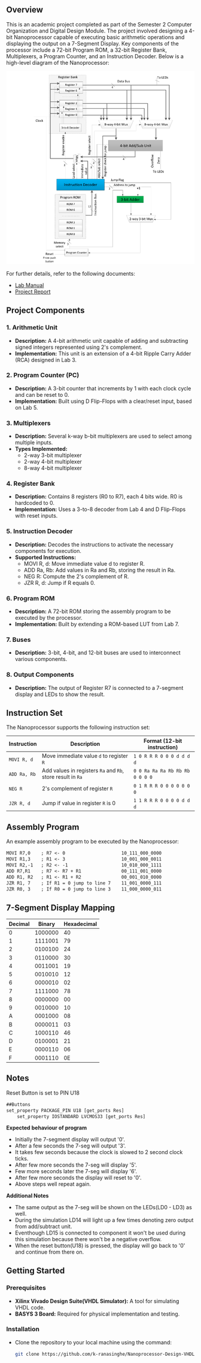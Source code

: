 ## Overview

This is an academic project completed as part of the Semester 2 Computer Organization and Digital Design Module. The project involved designing a 4-bit Nanoprocessor capable of executing basic arithmetic operations and displaying the output on a 7-Segment Display. Key components of the processor include a 72-bit Program ROM, a 32-bit Register Bank, Multiplexers, a Program Counter, and an Instruction Decoder. Below is a high-level diagram of the Nanoprocessor:

![Nanoprocessor Diagram](https://github.com/k-ranasinghe/Nanoprocessor-Design-VHDL/blob/main/images/processor-diagram.png?raw=true)

For further details, refer to the following documents:
- [Lab Manual](https://github.com/k-ranasinghe/Nanoprocessor-Design-VHDL/blob/9b81ea092f5efd99e5e1a7f0102a0ab3aaee1776/Lab%209-10%20_%20Microprocessor.pdf)
- [Project Report](https://github.com/k-ranasinghe/Nanoprocessor-Design-VHDL/blob/9b81ea092f5efd99e5e1a7f0102a0ab3aaee1776/lab%209-10%20Report.pdf)

## Project Components

### 1. Arithmetic Unit
- **Description:** A 4-bit arithmetic unit capable of adding and subtracting signed integers represented using 2's complement.
- **Implementation:** This unit is an extension of a 4-bit Ripple Carry Adder (RCA) designed in Lab 3.

### 2. Program Counter (PC)
- **Description:** A 3-bit counter that increments by 1 with each clock cycle and can be reset to 0.
- **Implementation:** Built using D Flip-Flops with a clear/reset input, based on Lab 5.

### 3. Multiplexers
- **Description:** Several k-way b-bit multiplexers are used to select among multiple inputs.
- **Types Implemented:**
  - 2-way 3-bit multiplexer
  - 2-way 4-bit multiplexer
  - 8-way 4-bit multiplexer

### 4. Register Bank
- **Description:** Contains 8 registers (R0 to R7), each 4 bits wide. R0 is hardcoded to 0.
- **Implementation:** Uses a 3-to-8 decoder from Lab 4 and D Flip-Flops with reset inputs.

### 5. Instruction Decoder
- **Description:** Decodes the instructions to activate the necessary components for execution.
- **Supported Instructions:**
  - MOVI R, d: Move immediate value d to register R.
  - ADD Ra, Rb: Add values in Ra and Rb, storing the result in Ra.
  - NEG R: Compute the 2's complement of R.
  - JZR R, d: Jump if R equals 0.

### 6. Program ROM
- **Description:** A 72-bit ROM storing the assembly program to be executed by the processor.
- **Implementation:** Built by extending a ROM-based LUT from Lab 7.

### 7. Buses
- **Description:** 3-bit, 4-bit, and 12-bit buses are used to interconnect various components.

### 8. Output Components
- **Description:** The output of Register R7 is connected to a 7-segment display and LEDs to show the result.

## Instruction Set

The Nanoprocessor supports the following instruction set:

| Instruction | Description | Format (12-bit instruction)                  |
|-------------|-------------|----------------------------------------------|
| `MOVI R, d` | Move immediate value `d` to register `R` | `1 0 R R R 0 0 0 d d d d` |
| `ADD Ra, Rb` | Add values in registers `Ra` and `Rb`, store result in `Ra` | `0 0 Ra Ra Ra Rb Rb Rb 0 0 0 0` |
| `NEG R`     | 2's complement of register `R` | `0 1 R R R 0 0 0 0 0 0 0` |
| `JZR R, d`  | Jump if value in register `R` is 0 | `1 1 R R R 0 0 0 0 d d d` |

## Assembly Program

An example assembly program to be executed by the Nanoprocessor:

```assembly
MOVI R7,0    ; R7 <- 0                     10_111_000_0000
MOVI R1,3    ; R1 <- 3                     10_001_000_0011
MOVI R2,-1   ; R2 <- -1                    10_010_000_1111	
ADD R7,R1    ; R7 <- R7 + R1               00_111_001_0000
ADD R1, R2   ; R1 <- R1 + R2               00_001_010_0000
JZR R1, 7    ; If R1 = 0 jump to line 7    11_001_0000_111
JZR R0, 3    ; If R0 = 0 jump to line 3    11_000_0000_011
```

## 7-Segment Display Mapping
| Decimal |	Binary | Hexadecimal |
|---------|--------|-------------|
|0 | 1000000	|	40|
|1 |	1111001	|	79|
|2 |	0100100	|	24|
|3 |	0110000	|	30|
|4 |	0011001	|	19|
|5 |	0010010	|	12|
|6 |	0000010	|	02|
|7 |	1111000	|	78|
|8 |	0000000	|	00|
|9 |	0010000	|	10|
|A |	0001000	|	08|
|B |	0000011	|	03|
|C |	1000110	|	46|
|D |	0100001	|	21|
|E |	0000110	|	06|
|F |	0001110	|	0E|

## Notes
Reset Button is set to PIN U18
```
##Buttons
set_property PACKAGE_PIN U18 [get_ports Res]
	set_property IOSTANDARD LVCMOS33 [get_ports Res]
```


**Expected behaviour of program**
- Initially the 7-segment display will output '0'.
- After a few seconds the 7-seg will output '3'.
- It takes few seconds because the clock is slowed to 2 second clock ticks.
- After few more seconds the 7-seg will display '5'.
- Few more seconds later the 7-seg will display '6'.
- After few more seconds the display will reset to '0'.
- Above steps well repeat again.

**Additional Notes**
- The same output as the 7-seg will be shown on the LEDs(LD0 - LD3) as well.
- During the simulation LD14 will light up a few times denoting zero output from add/subtract unit.
- Eventhough LD15 is connected to component it won't be used during this simulation because there won't be a negative overflow.
- When the reset button(U18) is pressed, the display will go back to '0' and continue from there on.

## Getting Started

### Prerequisites
- **Xilinx Vivado Design Suite(VHDL Simulator):** A tool for simulating VHDL code.
- **BASYS 3 Board:** Required for physical implementation and testing.

### Installation
- Clone the repository to your local machine using the command:
  ```bash
  git clone https://github.com/k-ranasinghe/Nanoprocessor-Design-VHDL.git
